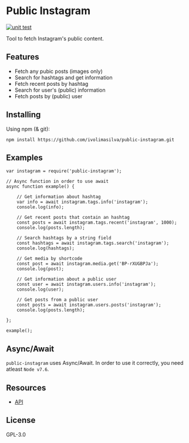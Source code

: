 # Public Instagram

[![unit test](https://img.shields.io/badge/test-passed-brightgreen.svg)]()

Tool to fetch Instagram's public content.

## Features

- Fetch any pubic posts (images only)
- Search for hashtags and get information
- Fetch recent posts by hashtag
- Search for user's (public) information
- Fetch posts by (public) user

## Installing

Using npm (& git):

```
npm install https://github.com/ivolimasilva/public-instagram.git
```

## Examples

```
var instagram = require('public-instagram');

// Async function in order to use await
async function example() {

    // Get information about hashtag
    var info = await instagram.tags.info('instagram');
    console.log(info);

    // Get recent posts that contain an hashtag
    const posts = await instagram.tags.recent('instagram', 1000);
    console.log(posts.length);

    // Search hashtags by a string field
    const hashtags = await instagram.tags.search('instagram');
    console.log(hashtags);

    // Get media by shortcode
    const post = await instagram.media.get('BP-rXUGBPJa');
    console.log(post);

    // Get information about a public user
    const user = await instagram.users.info('instagram');
    console.log(user);

    // Get posts from a public user
    const posts = await instagram.users.posts('instagram');
    console.log(posts.length);

};

example();
```

## Async/Await

`public-instagram` uses Async/Await. In order to use it correctly, you need atleast `Node v7.6`.

## Resources

* [API](https://github.com/ivolimasilva/public-instagram/wiki/API)

## License

GPL-3.0